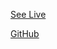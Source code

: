 <a href="#" class="btn btn-large btn-primary"><i class="icon-eye-open"></i><p>See Live</p></a>
<a href="https://github.com/gdmen/EoAC" class="btn btn-large btn-success"><i class="icon-github"></i><p>GitHub</p></a>
